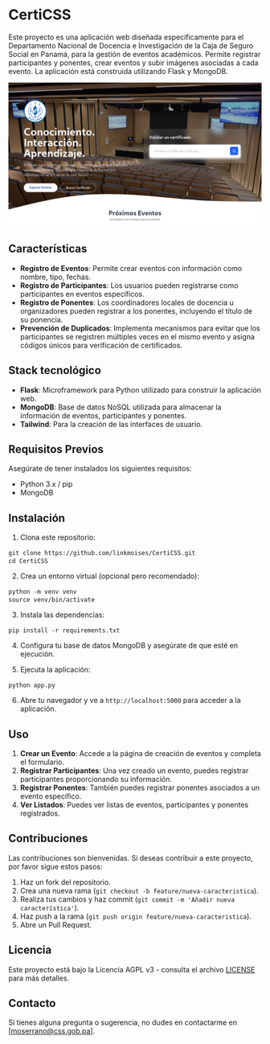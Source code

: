# CertiCSS

Este proyecto es una aplicación web diseñada específicamente para el Departamento Nacional de Docencia e Investigación de la Caja de Seguro Social en Panamá, para la gestión de eventos académicos. Permite registrar participantes y ponentes, crear eventos y subir imágenes asociadas a cada evento. La aplicación está construida utilizando Flask y MongoDB.

![CertiCSS](screenshot.png)

## Características

- **Registro de Eventos**: Permite crear eventos con información como nombre, tipo, fechas.
- **Registro de Participantes**: Los usuarios pueden registrarse como participantes en eventos específicos.
- **Registro de Ponentes**: Los coordinadores locales de docencia u organizadores pueden registrar a los ponentes, incluyendo el título de su ponencia.
- **Prevención de Duplicados**: Implementa mecanismos para evitar que los participantes se registren múltiples veces en el mismo evento y asigna códigos únicos para verificación de certificados.

## Stack tecnológico

- **Flask**: Microframework para Python utilizado para construir la aplicación web.
- **MongoDB**: Base de datos NoSQL utilizada para almacenar la información de eventos, participantes y ponentes.
- **Tailwind**: Para la creación de las interfaces de usuario.

## Requisitos Previos

Asegúrate de tener instalados los siguientes requisitos:

- Python 3.x / pip
- MongoDB

## Instalación

1. Clona este repositorio:
```
git clone https://github.com/linkmoises/CertiCSS.git
cd CertiCSS
```

2. Crea un entorno virtual (opcional pero recomendado):
```
python -m venv venv
source venv/bin/activate
```

3. Instala las dependencias:
```
pip install -r requirements.txt
```

4. Configura tu base de datos MongoDB y asegúrate de que esté en ejecución.

5. Ejecuta la aplicación:
```
python app.py
```

6. Abre tu navegador y ve a `http://localhost:5000` para acceder a la aplicación.

## Uso

1. **Crear un Evento**: Accede a la página de creación de eventos y completa el formulario.
2. **Registrar Participantes**: Una vez creado un evento, puedes registrar participantes proporcionando su información.
3. **Registrar Ponentes**: También puedes registrar ponentes asociados a un evento específico.
4. **Ver Listados**: Puedes ver listas de eventos, participantes y ponentes registrados.

## Contribuciones

Las contribuciones son bienvenidas. Si deseas contribuir a este proyecto, por favor sigue estos pasos:

1. Haz un fork del repositorio.
2. Crea una nueva rama (`git checkout -b feature/nueva-caracteristica`).
3. Realiza tus cambios y haz commit (`git commit -m 'Añadir nueva característica'`).
4. Haz push a la rama (`git push origin feature/nueva-caracteristica`).
5. Abre un Pull Request.

## Licencia

Este proyecto está bajo la Licencia AGPL v3 - consulta el archivo [LICENSE](LICENSE) para más detalles.

## Contacto

Si tienes alguna pregunta o sugerencia, no dudes en contactarme en [moserrano@css.gob.pa].